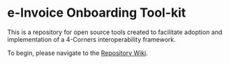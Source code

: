 # e-Invoice Onboarding Tool-kit
This is a repository for open source tools created to facilitate adoption and implementation of a 4-Corners interoperability framework.     

To begin, please navigate to the [Repository Wiki](https://github.com/BPC-OpenSourceTools/e-Invoice-Onboarding-Toolkit/wiki).  
